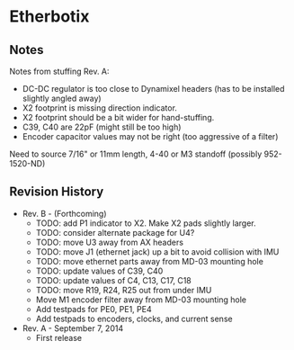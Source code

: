 # Etherbotix

## Notes

Notes from stuffing Rev. A:
 * DC-DC regulator is too close to Dynamixel headers (has to be installed slightly angled away)
 * X2 footprint is missing direction indicator.
 * X2 footprint should be a bit wider for hand-stuffing.
 * C39, C40 are 22pF (might still be too high)
 * Encoder capacitor values may not be right (too aggressive of a filter)

Need to source 7/16" or 11mm length, 4-40 or M3 standoff (possibly 952-1520-ND)

## Revision History

 * Rev. B - (Forthcoming)
   * TODO: add P1 indicator to X2. Make X2 pads slightly larger.
   * TODO: consider alternate package for U4?
   * TODO: move U3 away from AX headers
   * TODO: move J1 (ethernet jack) up a bit to avoid collision with IMU
   * TODO: move ethernet parts away from MD-03 mounting hole
   * TODO: update values of C39, C40
   * TODO: update values of C4, C13, C17, C18
   * TODO: move R19, R24, R25 out from under IMU
   * Move M1 encoder filter away from MD-03 mounting hole
   * Add testpads for PE0, PE1, PE4
   * Add testpads to encoders, clocks, and current sense
 * Rev. A - September 7, 2014
   * First release
